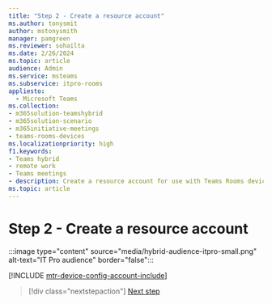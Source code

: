 ```yaml
---
title: "Step 2 - Create a resource account"
ms.author: tonysmit
author: mstonysmith
manager: pamgreen
ms.reviewer: sohailta
ms.date: 2/26/2024
ms.topic: article
audience: Admin
ms.service: msteams
ms.subservice: itpro-rooms
appliesto: 
  - Microsoft Teams
ms.collection:
- m365solution-teamshybrid
- m365solution-scenario
- m365initiative-meetings
- teams-rooms-devices
ms.localizationpriority: high
f1.keywords:
- Teams hybrid
- remote work
- Teams meetings
- description: Create a resource account for use with Teams Rooms devices.
ms.topic: article
---
```


# Step 2 - Create a resource account

:::image type="content" source="media/hybrid-audience-itpro-small.png" alt-text="IT Pro audience" border="false":::

[!INCLUDE [mtr-device-config-account-include](includes/mtr-device-config-account-include.md)]

> [!div class="nextstepaction"]
> [Next step](hybrid-meetings-device-config-assign.md)
